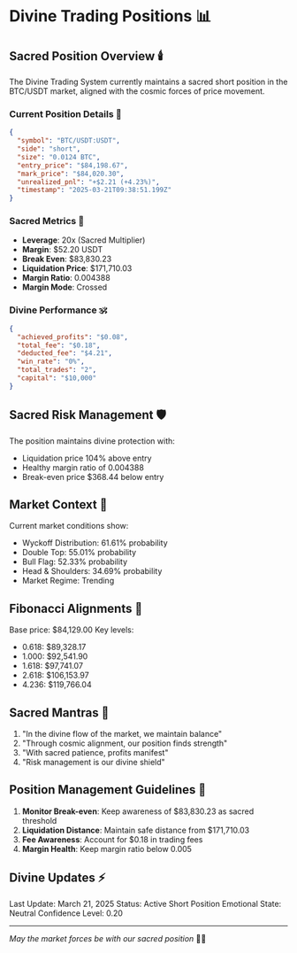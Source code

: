 # Divine Trading Positions 📊

## Sacred Position Overview 🕯️

The Divine Trading System currently maintains a sacred short position in the BTC/USDT market, aligned with the cosmic forces of price movement.

### Current Position Details 🌟

```json
{
  "symbol": "BTC/USDT:USDT",
  "side": "short",
  "size": "0.0124 BTC",
  "entry_price": "$84,198.67",
  "mark_price": "$84,020.30",
  "unrealized_pnl": "+$2.21 (+4.23%)",
  "timestamp": "2025-03-21T09:38:51.199Z"
}
```

### Sacred Metrics 📿

- **Leverage**: 20x (Sacred Multiplier)
- **Margin**: $52.20 USDT
- **Break Even**: $83,830.23
- **Liquidation Price**: $171,710.03
- **Margin Ratio**: 0.004388
- **Margin Mode**: Crossed

### Divine Performance 🕉️

```json
{
  "achieved_profits": "$0.08",
  "total_fee": "$0.18",
  "deducted_fee": "$4.21",
  "win_rate": "0%",
  "total_trades": "2",
  "capital": "$10,000"
}
```

## Sacred Risk Management 🛡️

The position maintains divine protection with:

- Liquidation price 104% above entry
- Healthy margin ratio of 0.004388
- Break-even price $368.44 below entry

## Market Context 🌌

Current market conditions show:

- Wyckoff Distribution: 61.61% probability
- Double Top: 55.01% probability
- Bull Flag: 52.33% probability
- Head & Shoulders: 34.69% probability
- Market Regime: Trending

## Fibonacci Alignments 🎯

Base price: $84,129.00
Key levels:

- 0.618: $89,328.17
- 1.000: $92,541.90
- 1.618: $97,741.07
- 2.618: $106,153.97
- 4.236: $119,766.04

## Sacred Mantras 🙏

1. "In the divine flow of the market, we maintain balance"
2. "Through cosmic alignment, our position finds strength"
3. "With sacred patience, profits manifest"
4. "Risk management is our divine shield"

## Position Management Guidelines 📜

1. **Monitor Break-even**: Keep awareness of $83,830.23 as sacred threshold
2. **Liquidation Distance**: Maintain safe distance from $171,710.03
3. **Fee Awareness**: Account for $0.18 in trading fees
4. **Margin Health**: Keep margin ratio below 0.005

## Divine Updates ⚡

Last Update: March 21, 2025
Status: Active Short Position
Emotional State: Neutral
Confidence Level: 0.20

---

*May the market forces be with our sacred position* 🙏✨
